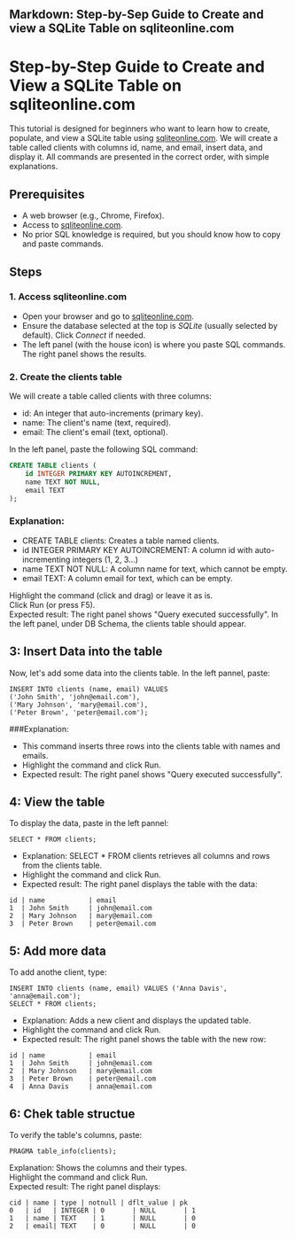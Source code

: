 ## Markdown: Step-by-Sep Guide to Create and view a SQLite Table on sqliteonline.com

# Step-by-Step Guide to Create and View a SQLite Table on sqliteonline.com

This tutorial is designed for beginners who want to learn how to create, populate, and view a SQLite table using [sqliteonline.com](https://sqliteonline.com/). We will create a table called clients with columns id, name, and email, insert data, and display it. All commands are presented in the correct order, with simple explanations.

## Prerequisites
- A web browser (e.g., Chrome, Firefox).
- Access to [sqliteonline.com](https://sqliteonline.com/).
- No prior SQL knowledge is required, but you should know how to copy and paste commands.

## Steps

### 1. Access sqliteonline.com
- Open your browser and go to [sqliteonline.com](https://sqliteonline.com/).
- Ensure the database selected at the top is *SQLite* (usually selected by default). Click *Connect* if needed.
- The left panel (with the house icon) is where you paste SQL commands. The right panel shows the results.

### 2. Create the clients table
We will create a table called clients with three columns:
- id: An integer that auto-increments (primary key).
- name: The client's name (text, required).
- email: The client's email (text, optional).

In the left panel, paste the following SQL command:

```sql
CREATE TABLE clients (
    id INTEGER PRIMARY KEY AUTOINCREMENT,
    name TEXT NOT NULL,
    email TEXT
);
```
### Explanation:  
- CREATE TABLE clients: Creates a table named clients.  
- id INTEGER PRIMARY KEY AUTOINCREMENT: A column id with auto-incrementing integers (1, 2, 3...)  
- name TEXT NOT NULL: A column name for text, which cannot be empty.  
- email TEXT: A column email for text, which can be empty.  

Highlight the command (click and drag) or leave it as is.  
Click Run (or press F5).  
Expected result: The right panel shows "Query executed successfully". In the left panel, under DB Schema, the clients table should appear.  

## 3: Insert Data into the table  
Now, let's add some data into the clients table. In the left pannel, paste:
```
INSERT INTO clients (name, email) VALUES 
('John Smith', 'john@email.com'),
('Mary Johnson', 'mary@email.com'),
('Peter Brown', 'peter@email.com');
```
###Explanation:  
- This command inserts three rows into the clients table with names and emails.  
- Highlight the command and click Run.  
- Expected result: The right panel shows "Query executed successfully".  

## 4: View the table  
To display the data, paste in the left pannel:
```
SELECT * FROM clients;
```
- Explanation: SELECT * FROM clients retrieves all columns and rows from the clients table.  
- Highlight the command and click Run.  
- Expected result: The right panel displays the table with the data:

```
id | name           | email
1  | John Smith     | john@email.com
2  | Mary Johnson   | mary@email.com
3  | Peter Brown    | peter@email.com
```  
## 5: Add more data  
To add anothe client, type:  
```
INSERT INTO clients (name, email) VALUES ('Anna Davis', 'anna@email.com');
SELECT * FROM clients;
```
- Explanation: Adds a new client and displays the updated table.
- Highlight the command and click Run.
- Expected result: The right panel shows the table with the new row:
```
id | name           | email
1  | John Smith     | john@email.com
2  | Mary Johnson   | mary@email.com
3  | Peter Brown    | peter@email.com
4  | Anna Davis     | anna@email.com
```
## 6: Chek table structue  
To verify the table's columns, paste:  
```
PRAGMA table_info(clients);

```
Explanation: Shows the columns and their types.  
Highlight the command and click Run.  
Expected result: The right panel displays:  
```
cid | name | type | notnull | dflt_value | pk
0   | id   | INTEGER | 0       | NULL       | 1
1   | name | TEXT    | 1       | NULL       | 0
2   | email| TEXT    | 0       | NULL       | 0
```

